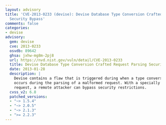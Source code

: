 ```yaml
---
layout: advisory
title: 'CVE-2013-0233 (devise): Devise Database Type Conversion Crafted Request Parsing
  Security Bypass'
comments: false
categories:
- devise
advisory:
  gem: devise
  cve: 2013-0233
  osvdb: 89642
  ghsa: jxhw-mg8m-2pj8
  url: https://nvd.nist.gov/vuln/detail/CVE-2013-0233
  title: Devise Database Type Conversion Crafted Request Parsing Security Bypass
  date: 2013-01-28
  description: |
    Devise contains a flaw that is triggered during when a type conversion error
    occurs during the parsing of a malformed request. With a specially crafted
    request, a remote attacker can bypass security restrictions.
  cvss_v2: 6.8
  patched_versions:
  - "~> 1.5.4"
  - "~> 2.0.5"
  - "~> 2.1.3"
  - ">= 2.2.3"
---
```

